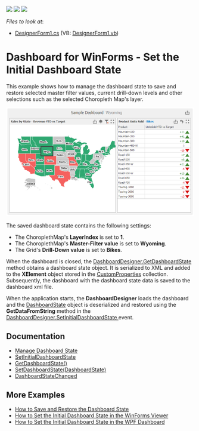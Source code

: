 <!-- default badges list -->
![](https://img.shields.io/endpoint?url=https://codecentral.devexpress.com/api/v1/VersionRange/190746597/20.1.3%2B)
[![](https://img.shields.io/badge/Open_in_DevExpress_Support_Center-FF7200?style=flat-square&logo=DevExpress&logoColor=white)](https://supportcenter.devexpress.com/ticket/details/T828682)
[![](https://img.shields.io/badge/📖_How_to_use_DevExpress_Examples-e9f6fc?style=flat-square)](https://docs.devexpress.com/GeneralInformation/403183)
<!-- default badges end -->
<!-- default file list -->
*Files to look at*:

* [DesignerForm1.cs](./CS/WinDesignerDashboardState/DesignerForm1.cs) (VB: [DesignerForm1.vb](./VB/WinDesignerDashboardState/DesignerForm1.vb))
<!-- default file list end -->
# Dashboard for WinForms - Set the Initial Dashboard State

This example shows how to manage the dashboard state to save and restore selected master filter values, current drill-down levels and other selections such as the selected Choropleth Map's layer.

![](/image.png)

The saved dashboard state contains the following settings:

- The ChoroplethMap's **LayerIndex** is set to **1**.
- The ChoroplethMap's **Master-Filter value** is set to **Wyoming**.
- The Grid's **Drill-Down value** is set to **Bikes**.

When the dashboard is closed, the [DashboardDesigner.GetDashboardState](https://docs.devexpress.com/Dashboard/DevExpress.DashboardWin.DashboardDesigner.GetDashboardState) method obtains a dashboard state object. It is serialized to XML and added to the **XElement** object stored in the [CustomProperties](https://docs.devexpress.com/Dashboard/DevExpress.DashboardCommon.Dashboard.CustomProperties) collection. Subsequently, the dashboard with the dashboard state data is saved to the dashboard xml file.

When the application starts, the **DashboardDesigner** loads the dashboard and the [DashboardState](https://docs.devexpress.com/Dashboard/DevExpress.DashboardCommon.DashboardState) object is deserialized and restored using the **GetDataFromString** method in the [DashboardDesigner.SetInitialDashboardState ](https://docs.devexpress.com/Dashboard/DevExpress.DashboardWin.DashboardDesigner.SetInitialDashboardState) event.

## Documentation

* [Manage Dashboard State](https://docs.devexpress.com/Dashboard/400730)
* [SetInitialDashboardState](https://docs.devexpress.com/Dashboard/DevExpress.DashboardWin.DashboardDesigner.SetInitialDashboardState)
* [GetDashboardState()](https://docs.devexpress.com/Dashboard/DevExpress.DashboardWin.DashboardDesigner.GetDashboardState)
* [SetDashboardState(DashboardState)](https://docs.devexpress.com/Dashboard/DevExpress.DashboardWin.DashboardDesigner.SetDashboardState(DevExpress.DashboardCommon.DashboardState))
* [DashboardStateChanged](https://docs.devexpress.com/Dashboard/DevExpress.DashboardWin.DashboardDesigner.SetDashboardState(DevExpress.DashboardCommon.DashboardState))

## More Examples

* [How to Save and Restore the Dashboard State](https://github.com/DevExpress-Examples/winforms-dashboard-save-restore-dashboard-state)
* [How to Set the Initial Dashboard State in the WinForms Viewer](https://github.com/DevExpress-Examples/winforms-viewer-save-and-apply-dashboard-state)
* [How to Set the Initial Dashboard State in the WPF Dashboard](https://github.com/DevExpress-Examples/wpf-dashboard-how-to-set-initial-dashboard-state)

